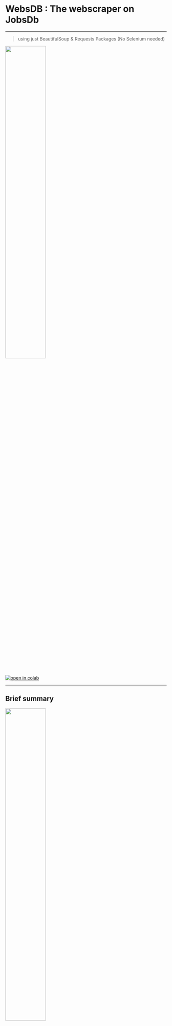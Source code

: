 # **WebsDB** : The webscraper on JobsDb

---
> using just BeautifulSoup & Requests Packages (No Selenium needed)
<img src="https://github.com/wallik2/Jobsdb_WebScraper/blob/main/picture/JobsDB_meme.jpg?raw=true" width="50%">

[![open in colab](https://camo.githubusercontent.com/52feade06f2fecbf006889a904d221e6a730c194/68747470733a2f2f636f6c61622e72657365617263682e676f6f676c652e636f6d2f6173736574732f636f6c61622d62616467652e737667)](https://colab.research.google.com/drive/1J-7DNtrsZj8nN2YhD9g-hypexiVO4mI_?usp=sharing)

--- 
## Brief summary

<img src="https://th.jobsdb.com/static/shared-web/banner-ac16df6d9822896298e5bdde8b8fcfde.png" width="50%">

Jobsdb is a platform for finding job. All you need to do is inputting the relavant keyword for your job

We were inspired to scrape all of the relavant job respect to the keyword the user want to on jobsdb.com. 

So, basically, the input for our web scraper is a keyword to search like 'doctor','data','chemistry' etc. The output that our webscraper (WebsDB) return will be in form of a table which contains many features of each job

Suppose our input is 'doctor'. Our first 5 rows of the table wil be something like the below

|index|job title                                                                                                        |more info                                                                                                                                                                                                                                                                                                                                                                                                                                                                                                                                                                                                                                                                                                                                                                                                                                                                                                                                                                    |job_company                                        |job_location              |skill requirement 1                               |skill requirement 2                               |skill requirement 3                               |posted time|
|------|-----------------------------------------------------------------------------------------------------------------|-----------------------------------------------------------------------------------------------------------------------------------------------------------------------------------------------------------------------------------------------------------------------------------------------------------------------------------------------------------------------------------------------------------------------------------------------------------------------------------------------------------------------------------------------------------------------------------------------------------------------------------------------------------------------------------------------------------------------------------------------------------------------------------------------------------------------------------------------------------------------------------------------------------------------------------------------------------------------------|---------------------------------------------------|--------------------------|--------------------------------------------------|--------------------------------------------------|--------------------------------------------------|-----------|
|0     |Medical Doctor                                                                                                   |https://th.jobsdb.com//th/en/job/medical-doctor-300003002466359?token=0~426b9c9f-ab6e-4fae-aaa8-168612118aa6&sectionRank=1&jobId=jobsdb-th-job-300003002466359                                                                                                                                                                                                                                                                                                                                                                                                                                                                                                                                                                                                                                                                                                                                                                                                               |Minor Hotel Group Limited                          |Petchaburi                |Bachelor of Medicine                              |5 to 7 yrs of clinical experience                 |Doctor of Medicine                                |5d ago     |
|1     |Nurse (Telemedicine)                                                                                             |https://th.jobsdb.com//th/en/job/nurse-telemedicine-300003002461247?token=0~426b9c9f-ab6e-4fae-aaa8-168612118aa6&sectionRank=2&jobId=jobsdb-th-job-300003002461247                                                                                                                                                                                                                                                                                                                                                                                                                                                                                                                                                                                                                                                                                                                                                                                                           |Good Doctor Technology (Singapore) Pte Ltd.        |Pathumwan                 |                                                  |                                                  |                                                  |20h ago    |
|2     |HR staff (HRD Department)(ID:60722)                                                                              |https://th.jobsdb.com//th/en/job/hr-staff-hrd-department-id%3A60722-300003002470542?token=0~426b9c9f-ab6e-4fae-aaa8-168612118aa6&sectionRank=3&jobId=jobsdb-th-job-300003002470542                                                                                                                                                                                                                                                                                                                                                                                                                                                                                                                                                                                                                                                                                                                                                                                           |Reeracoen Recruitment Co., Ltd.                    |Wattana                   |Bachelor degree in any fields                     |Good command in English                           |New Graduated                                     |20h ago    |
|3     |แม็คโคร สาขาบางคอแหลม (เจริญกรุง 109) เปิดรับสมัคร พนักงานส่วนซ่อมบำรุง (Staff - General Affair)                 |https://th.jobsdb.com//th/en/job/%E0%B9%81%E0%B8%A1%E0%B9%87%E0%B8%84%E0%B9%82%E0%B8%84%E0%B8%A3-%E0%B8%AA%E0%B8%B2%E0%B8%82%E0%B8%B2%E0%B8%9A%E0%B8%B2%E0%B8%87%E0%B8%84%E0%B8%AD%E0%B9%81%E0%B8%AB%E0%B8%A5%E0%B8%A1-%E0%B9%80%E0%B8%88%E0%B8%A3%E0%B8%B4%E0%B8%8D%E0%B8%81%E0%B8%A3%E0%B8%B8%E0%B8%87-109-%E0%B9%80%E0%B8%9B%E0%B8%B4%E0%B8%94%E0%B8%A3%E0%B8%B1%E0%B8%9A%E0%B8%AA%E0%B8%A1%E0%B8%B1%E0%B8%84%E0%B8%A3-%E0%B8%9E%E0%B8%99%E0%B8%B1%E0%B8%81%E0%B8%87%E0%B8%B2%E0%B8%99%E0%B8%AA%E0%B9%88%E0%B8%A7%E0%B8%99%E0%B8%8B%E0%B9%88%E0%B8%AD%E0%B8%A1%E0%B8%9A%E0%B8%B3%E0%B8%A3%E0%B8%B8%E0%B8%87-staff-general-affair-300003002459826?token=0~426b9c9f-ab6e-4fae-aaa8-168612118aa6&sectionRank=4&jobId=jobsdb-th-job-300003002459826                                                                                                                                                                                                                           |Siam Makro Public Company Limited                  |Bangkor-laem              |                                                  |                                                  |                                                  |2d ago     |
|4     |Accountant/เจ้าหน้าที่บัญชี                                                                                      |https://th.jobsdb.com//th/en/job/accountant-%E0%B9%80%E0%B8%88%E0%B9%89%E0%B8%B2%E0%B8%AB%E0%B8%99%E0%B9%89%E0%B8%B2%E0%B8%97%E0%B8%B5%E0%B9%88%E0%B8%9A%E0%B8%B1%E0%B8%8D%E0%B8%8A%E0%B8%B5-300003002466185?token=0~426b9c9f-ab6e-4fae-aaa8-168612118aa6&sectionRank=5&jobId=jobsdb-th-job-300003002466185                                                                                                                                                                                                                                                                                                                                                                                                                                                                                                                                                                                                                                                                  |GCC Services (Thailand) Co., Ltd.                  |Sathorn                   |                                                  |                                                  |                                                  |20h ago    |

scraped at 19/11/64 20:15 

---

## Data Features 
There are 8 features that we scrape.
1. **job title**
2. **more info** : URL link contains the full information of that job
3. **job_company** 	
4. **job_location**	
5. **skill requirement 1**	
6. **skill requirement 2**	
7. **skill requirement 3**	
8. **posted time** : The range of time between posted date and now

<img src="https://github.com/wallik2/Jobsdb_WebScraper/blob/main/picture/3.%20label%20feature.jpg?raw=true" width="50%">

<img src="https://github.com/wallik2/Jobsdb_WebScraper/blob/main/picture/4.%20more%20info.jpg?raw=true" width="50%">

Note that in JobsDB platform treat the *skill requirement 1-3* as optional feature, while the rest of the features are required. This mean it's possible to see the missing value that is scraped (only miss ing in Skill Requirement 1-3). 

Also note that the data in *skill requirement 1-3* are all ambigious to name the categories for it. It maybe just the data about that job 


---
## How we obtain those data features

1. We manually explore where each data feature was embbed in that webpage source code.

<img src="https://github.com/wallik2/Jobsdb_WebScraper/blob/main/picture/5.%20Compare.jpg?raw=true" width="75%">                

2. Then we use *requests* to obtain the source code of the webpage given the job keyword

3. Lastly, we use *beautifulsoup* to parse the imported source code (just like RegEx) using the location of each feature, then extract them out

Once we extracted all of the jobs data based on that keyword, we can write those data to the csv file.

---
## How to use

It's simple, just input the keyword for your relavant job. Eg. 'data'
```sh
Job_keyword = 'data'   #@param {type: "string"}
```

This can be interpreted as

<img src="https://github.com/wallik2/Jobsdb_WebScraper/blob/main/picture/1.search_jobsdb.png?raw=true" width="75%">    

then, It returns the output as the following table given keyword 'data'

||job title                                                                                                        |more info                                                                                                                                                                                                                                                                                                                                                                                                                                                                                                                                                                                                                                                                                                                                                                                                                                                                                                                                                                    |job_company                                                          |job_location              |skill requirement 1                               |skill requirement 2                               |skill requirement 3                               |posted time|
|------|-----------------------------------------------------------------------------------------------------------------|-----------------------------------------------------------------------------------------------------------------------------------------------------------------------------------------------------------------------------------------------------------------------------------------------------------------------------------------------------------------------------------------------------------------------------------------------------------------------------------------------------------------------------------------------------------------------------------------------------------------------------------------------------------------------------------------------------------------------------------------------------------------------------------------------------------------------------------------------------------------------------------------------------------------------------------------------------------------------------|---------------------------------------------------------------------|--------------------------|--------------------------------------------------|--------------------------------------------------|--------------------------------------------------|-----------|
|0     |Medical Doctor                                                                                                   |https://th.jobsdb.com//th/en/job/medical-doctor-300003002466359?token=0~ac04b7cf-a6da-4ed5-a4c9-4367527948a5&sectionRank=1&jobId=jobsdb-th-job-300003002466359                                                                                                                                                                                                                                                                                                                                                                                                                                                                                                                                                                                                                                                                                                                                                                                                               |Minor Hotel Group Limited                                            |Petchaburi                |Bachelor of Medicine                              |5 to 7 yrs of clinical experience                 |Doctor of Medicine                                |6d ago     |
|1     |Nurse (Telemedicine)                                                                                             |https://th.jobsdb.com//th/en/job/nurse-telemedicine-300003002461247?token=0~ac04b7cf-a6da-4ed5-a4c9-4367527948a5&sectionRank=2&jobId=jobsdb-th-job-300003002461247                                                                                                                                                                                                                                                                                                                                                                                                                                                                                                                                                                                                                                                                                                                                                                                                           |Good Doctor Technology (Singapore) Pte Ltd.                          |Pathumwan                 |                                                  |                                                  |                                                  |1d ago     |
|2     |HR staff (HRD Department)(ID:60722)                                                                              |https://th.jobsdb.com//th/en/job/hr-staff-hrd-department-id%3A60722-300003002470542?token=0~ac04b7cf-a6da-4ed5-a4c9-4367527948a5&sectionRank=3&jobId=jobsdb-th-job-300003002470542                                                                                                                                                                                                                                                                                                                                                                                                                                                                                                                                                                                                                                                                                                                                                                                           |Reeracoen Recruitment Co., Ltd.                                      |Wattana                   |Bachelor degree in any fields                     |Good command in English                           |New Graduated                                     |1d ago     |
|3     |แม็คโคร สาขาบางคอแหลม (เจริญกรุง 109) เปิดรับสมัคร พนักงานส่วนซ่อมบำรุง (Staff - General Affair)                 |https://th.jobsdb.com//th/en/job/%E0%B9%81%E0%B8%A1%E0%B9%87%E0%B8%84%E0%B9%82%E0%B8%84%E0%B8%A3-%E0%B8%AA%E0%B8%B2%E0%B8%82%E0%B8%B2%E0%B8%9A%E0%B8%B2%E0%B8%87%E0%B8%84%E0%B8%AD%E0%B9%81%E0%B8%AB%E0%B8%A5%E0%B8%A1-%E0%B9%80%E0%B8%88%E0%B8%A3%E0%B8%B4%E0%B8%8D%E0%B8%81%E0%B8%A3%E0%B8%B8%E0%B8%87-109-%E0%B9%80%E0%B8%9B%E0%B8%B4%E0%B8%94%E0%B8%A3%E0%B8%B1%E0%B8%9A%E0%B8%AA%E0%B8%A1%E0%B8%B1%E0%B8%84%E0%B8%A3-%E0%B8%9E%E0%B8%99%E0%B8%B1%E0%B8%81%E0%B8%87%E0%B8%B2%E0%B8%99%E0%B8%AA%E0%B9%88%E0%B8%A7%E0%B8%99%E0%B8%8B%E0%B9%88%E0%B8%AD%E0%B8%A1%E0%B8%9A%E0%B8%B3%E0%B8%A3%E0%B8%B8%E0%B8%87-staff-general-affair-300003002459826?token=0~ac04b7cf-a6da-4ed5-a4c9-4367527948a5&sectionRank=4&jobId=jobsdb-th-job-300003002459826                                                                                                                                                                                                                           |Siam Makro Public Company Limited                                    |Bangkor-laem              |                                                  |                                                  |                                                  |3d ago     |
|4     |Accountant/เจ้าหน้าที่บัญชี                                                                                      |https://th.jobsdb.com//th/en/job/accountant-%E0%B9%80%E0%B8%88%E0%B9%89%E0%B8%B2%E0%B8%AB%E0%B8%99%E0%B9%89%E0%B8%B2%E0%B8%97%E0%B8%B5%E0%B9%88%E0%B8%9A%E0%B8%B1%E0%B8%8D%E0%B8%8A%E0%B8%B5-300003002466185?token=0~ac04b7cf-a6da-4ed5-a4c9-4367527948a5&sectionRank=5&jobId=jobsdb-th-job-300003002466185                                                                                                                                                                                                                                                                                                                                                                                                                                                                                                                                                                                                                                                                  |GCC Services (Thailand) Co., Ltd.                                    |Sathorn                   |                                                  |                                                  |                                                  |1d ago     |
|5     |พนักงานส่วนซ่อมบำรุง (Staff - General Affair) ประจำแม็คโคร สาขานครนายก                                           |https://th.jobsdb.com//th/en/job/%E0%B8%9E%E0%B8%99%E0%B8%B1%E0%B8%81%E0%B8%87%E0%B8%B2%E0%B8%99%E0%B8%AA%E0%B9%88%E0%B8%A7%E0%B8%99%E0%B8%8B%E0%B9%88%E0%B8%AD%E0%B8%A1%E0%B8%9A%E0%B8%B3%E0%B8%A3%E0%B8%B8%E0%B8%87-staff-general-affair-%E0%B8%9B%E0%B8%A3%E0%B8%B0%E0%B8%88%E0%B8%B3%E0%B9%81%E0%B8%A1%E0%B9%87%E0%B8%84%E0%B9%82%E0%B8%84%E0%B8%A3-%E0%B8%AA%E0%B8%B2%E0%B8%82%E0%B8%B2%E0%B8%99%E0%B8%84%E0%B8%A3%E0%B8%99%E0%B8%B2%E0%B8%A2%E0%B8%81-300003002459728?token=0~ac04b7cf-a6da-4ed5-a4c9-4367527948a5&sectionRank=6&jobId=jobsdb-th-job-300003002459728                                                                                                                                                                                                                                                                                                                                                                                                   |Siam Makro Public Company Limited                                    |Nakornnayok               |                                                  |                                                  |                                                  |3d ago     |
|6     |เจ้าหน้าที่ผลิตและพัฒนาสีใหม่                                                                                    |https://th.jobsdb.com//th/en/job/%E0%B9%80%E0%B8%88%E0%B9%89%E0%B8%B2%E0%B8%AB%E0%B8%99%E0%B9%89%E0%B8%B2%E0%B8%97%E0%B8%B5%E0%B9%88%E0%B8%9C%E0%B8%A5%E0%B8%B4%E0%B8%95%E0%B9%81%E0%B8%A5%E0%B8%B0%E0%B8%9E%E0%B8%B1%E0%B8%92%E0%B8%99%E0%B8%B2%E0%B8%AA%E0%B8%B5%E0%B9%83%E0%B8%AB%E0%B8%A1%E0%B9%88-300003002464800?token=0~ac04b7cf-a6da-4ed5-a4c9-4367527948a5&sectionRank=7&jobId=jobsdb-th-job-300003002464800                                                                                                                                                                                                                                                                                                                                                                                                                                                                                                                                                        |THAI HJ GLOBAL                                                       |Chonburi                  |                                                  |                                                  |                                                  |2d ago     |
|7     |Financial Advisor (Investment Consutant) / ที่ปรึกษาการเงินและการลงทุน                                           |https://th.jobsdb.com//th/en/job/financial-advisor-investment-consutant-%E0%B8%97%E0%B8%B5%E0%B9%88%E0%B8%9B%E0%B8%A3%E0%B8%B6%E0%B8%81%E0%B8%A9%E0%B8%B2%E0%B8%81%E0%B8%B2%E0%B8%A3%E0%B9%80%E0%B8%87%E0%B8%B4%E0%B8%99%E0%B9%81%E0%B8%A5%E0%B8%B0%E0%B8%81%E0%B8%B2%E0%B8%A3%E0%B8%A5%E0%B8%87%E0%B8%97%E0%B8%B8%E0%B8%99-300003002465064?token=0~ac04b7cf-a6da-4ed5-a4c9-4367527948a5&sectionRank=8&jobId=jobsdb-th-job-300003002465064                                                                                                                                                                                                                                                                                                                                                                                                                                                                                                                                   |Capital Nomura Securities Public Company Limited                     |Bangkok                   |Investment Consultant/ Financial Advisor          |มี IC Complex 1 หรือ IC Complex 2                 |วันหยุดพักผ่อนประจำปีเริ่มต้น 10 วัน              |2d ago     |
|8     |Production Staff/พนักงานฝ่ายผลิต                                                                                 |https://th.jobsdb.com//th/en/job/production-staff-%E0%B8%9E%E0%B8%99%E0%B8%B1%E0%B8%81%E0%B8%87%E0%B8%B2%E0%B8%99%E0%B8%9D%E0%B9%88%E0%B8%B2%E0%B8%A2%E0%B8%9C%E0%B8%A5%E0%B8%B4%E0%B8%95-300003002464041?token=0~ac04b7cf-a6da-4ed5-a4c9-4367527948a5&sectionRank=9&jobId=jobsdb-th-job-300003002464041                                                                                                                                                                                                                                                                                                                                                                                                                                                                                                                                                                                                                                                                     |KUK Coils (Thailand) Co., Ltd.                                       |Bangbuathong              |                                                  |                                                  |                                                  |3d ago     |
|9     |พนักงานส่วนเบเกอรี่ (ฺBakery) สาขาจันทบุรี                                                                       |https://th.jobsdb.com//th/en/job/%E0%B8%9E%E0%B8%99%E0%B8%B1%E0%B8%81%E0%B8%87%E0%B8%B2%E0%B8%99%E0%B8%AA%E0%B9%88%E0%B8%A7%E0%B8%99%E0%B9%80%E0%B8%9A%E0%B9%80%E0%B8%81%E0%B8%AD%E0%B8%A3%E0%B8%B5%E0%B9%88-%E0%B8%BAbakery-%E0%B8%AA%E0%B8%B2%E0%B8%82%E0%B8%B2%E0%B8%88%E0%B8%B1%E0%B8%99%E0%B8%97%E0%B8%9A%E0%B8%B8%E0%B8%A3%E0%B8%B5-300003002459614?token=0~ac04b7cf-a6da-4ed5-a4c9-4367527948a5&sectionRank=10&jobId=jobsdb-th-job-300003002459614                                                                                                                                                                                                                                                                                                                                                                                                                                                                                                                    |Siam Makro Public Company Limited                                    |Eastern > Others          |                                                  |                                                  |                                                  |3d ago     |
|10    |แม็คโคร สาขาสามเสนและสาขารามอินทรา เปิดรับสมัคร พนักงานจัดเรียงสินค้า (ยินดีรับนักศึกษาจบใหม่)                   |https://th.jobsdb.com//th/en/job/%E0%B9%81%E0%B8%A1%E0%B9%87%E0%B8%84%E0%B9%82%E0%B8%84%E0%B8%A3-%E0%B8%AA%E0%B8%B2%E0%B8%82%E0%B8%B2%E0%B8%AA%E0%B8%B2%E0%B8%A1%E0%B9%80%E0%B8%AA%E0%B8%99%E0%B9%81%E0%B8%A5%E0%B8%B0%E0%B8%AA%E0%B8%B2%E0%B8%82%E0%B8%B2%E0%B8%A3%E0%B8%B2%E0%B8%A1%E0%B8%AD%E0%B8%B4%E0%B8%99%E0%B8%97%E0%B8%A3%E0%B8%B2-%E0%B9%80%E0%B8%9B%E0%B8%B4%E0%B8%94%E0%B8%A3%E0%B8%B1%E0%B8%9A%E0%B8%AA%E0%B8%A1%E0%B8%B1%E0%B8%84%E0%B8%A3-%E0%B8%9E%E0%B8%99%E0%B8%B1%E0%B8%81%E0%B8%87%E0%B8%B2%E0%B8%99%E0%B8%88%E0%B8%B1%E0%B8%94%E0%B9%80%E0%B8%A3%E0%B8%B5%E0%B8%A2%E0%B8%87%E0%B8%AA%E0%B8%B4%E0%B8%99%E0%B8%84%E0%B9%89%E0%B8%B2-%E0%B8%A2%E0%B8%B4%E0%B8%99%E0%B8%94%E0%B8%B5%E0%B8%A3%E0%B8%B1%E0%B8%9A%E0%B8%99%E0%B8%B1%E0%B8%81%E0%B8%A8%E0%B8%B6%E0%B8%81%E0%B8%A9%E0%B8%B2%E0%B8%88%E0%B8%9A%E0%B9%83%E0%B8%AB%E0%B8%A1%E0%B9%88-300003002459779?token=0~ac04b7cf-a6da-4ed5-a4c9-4367527948a5&sectionRank=11&jobId=jobsdb-th-job-300003002459779|Siam Makro Public Company Limited                                    |Bangkok                   |                                                  |                                                  |                                                  |3d ago     |
|11    |แม็คโคร สาขาประจวบคีรีขันธ์ เปิดรับสมัคร พนักงานส่วนอาหารแช่แข็ง (Staff - Frozen)                                |https://th.jobsdb.com//th/en/job/%E0%B9%81%E0%B8%A1%E0%B9%87%E0%B8%84%E0%B9%82%E0%B8%84%E0%B8%A3-%E0%B8%AA%E0%B8%B2%E0%B8%82%E0%B8%B2%E0%B8%9B%E0%B8%A3%E0%B8%B0%E0%B8%88%E0%B8%A7%E0%B8%9A%E0%B8%84%E0%B8%B5%E0%B8%A3%E0%B8%B5%E0%B8%82%E0%B8%B1%E0%B8%99%E0%B8%98%E0%B9%8C-%E0%B9%80%E0%B8%9B%E0%B8%B4%E0%B8%94%E0%B8%A3%E0%B8%B1%E0%B8%9A%E0%B8%AA%E0%B8%A1%E0%B8%B1%E0%B8%84%E0%B8%A3-%E0%B8%9E%E0%B8%99%E0%B8%B1%E0%B8%81%E0%B8%87%E0%B8%B2%E0%B8%99%E0%B8%AA%E0%B9%88%E0%B8%A7%E0%B8%99%E0%B8%AD%E0%B8%B2%E0%B8%AB%E0%B8%B2%E0%B8%A3%E0%B9%81%E0%B8%8A%E0%B9%88%E0%B9%81%E0%B8%82%E0%B9%87%E0%B8%87-staff-frozen-300003002459650?token=0~ac04b7cf-a6da-4ed5-a4c9-4367527948a5&sectionRank=12&jobId=jobsdb-th-job-300003002459650                                                                                                                                                                                                                                       |Siam Makro Public Company Limited                                    |Prachuap Khiri Khan       |                                                  |                                                  |                                                  |3d ago     |
|12    |หัวหน้าแผนกเบเกเกอรี่ แม็คโครสาขาฉะเชิงเทรา                                                                      |https://th.jobsdb.com//th/en/job/%E0%B8%AB%E0%B8%B1%E0%B8%A7%E0%B8%AB%E0%B8%99%E0%B9%89%E0%B8%B2%E0%B9%81%E0%B8%9C%E0%B8%99%E0%B8%81%E0%B9%80%E0%B8%9A%E0%B9%80%E0%B8%81%E0%B9%80%E0%B8%81%E0%B8%AD%E0%B8%A3%E0%B8%B5%E0%B9%88-%E0%B9%81%E0%B8%A1%E0%B9%87%E0%B8%84%E0%B9%82%E0%B8%84%E0%B8%A3%E0%B8%AA%E0%B8%B2%E0%B8%82%E0%B8%B2%E0%B8%89%E0%B8%B0%E0%B9%80%E0%B8%8A%E0%B8%B4%E0%B8%87%E0%B9%80%E0%B8%97%E0%B8%A3%E0%B8%B2-300003002459863?token=0~ac04b7cf-a6da-4ed5-a4c9-4367527948a5&sectionRank=13&jobId=jobsdb-th-job-300003002459863                                                                                                                                                                                                                                                                                                                                                                                                                                 |Siam Makro Public Company Limited                                    |Chachoengsao              |                                                  |                                                  |                                                  |3d ago     |
|13    |Registered Nurse/พยาบาลวิชาชีพ                                                                                   |https://th.jobsdb.com//th/en/job/registered-nurse-%E0%B8%9E%E0%B8%A2%E0%B8%B2%E0%B8%9A%E0%B8%B2%E0%B8%A5%E0%B8%A7%E0%B8%B4%E0%B8%8A%E0%B8%B2%E0%B8%8A%E0%B8%B5%E0%B8%9E-300003002457411?token=0~ac04b7cf-a6da-4ed5-a4c9-4367527948a5&sectionRank=14&jobId=jobsdb-th-job-300003002457411                                                                                                                                                                                                                                                                                                                                                                                                                                                                                                                                                                                                                                                                                      |Be Well Medical Center Co., Ltd.                                     |Prachuap Khiri Khan       |                                                  |                                                  |                                                  |7d ago     |
|14    |Registered Nurse / พยาบาลวิชาชีพ                                                                                 |https://th.jobsdb.com//th/en/job/registered-nurse-%E0%B8%9E%E0%B8%A2%E0%B8%B2%E0%B8%9A%E0%B8%B2%E0%B8%A5%E0%B8%A7%E0%B8%B4%E0%B8%8A%E0%B8%B2%E0%B8%8A%E0%B8%B5%E0%B8%9E-300003002469751?token=0~ac04b7cf-a6da-4ed5-a4c9-4367527948a5&sectionRank=15&jobId=jobsdb-th-job-300003002469751                                                                                                                                                                                                                                                                                                                                                                                                                                                                                                                                                                                                                                                                                      |BeBetter Wellness                                                    |Bangna                    |                                                  |                                                  |                                                  |2d ago     |
|15    |Lecturer (Part Time) Beauty Science, Interior Design, Photography/Video Editing                                  |https://th.jobsdb.com//th/en/job/lecturer-part-time-beauty-science-interior-design-photography-video-editing-300003002469729?token=0~ac04b7cf-a6da-4ed5-a4c9-4367527948a5&sectionRank=16&jobId=jobsdb-th-job-300003002469729                                                                                                                                                                                                                                                                                                                                                                                                                                                                                                                                                                                                                                                                                                                                                 |DII International (Thailand) Co., Ltd.                               |Wattana                   |                                                  |                                                  |                                                  |2d ago     |
|16    |นักปฏิบัติการฉุกเฉินการแพทย์ (Paramedic) / เจ้าพนักงานฉุกเฉินการแพทย์ (AEMT)                                     |https://th.jobsdb.com//th/en/job/%E0%B8%99%E0%B8%B1%E0%B8%81%E0%B8%9B%E0%B8%8F%E0%B8%B4%E0%B8%9A%E0%B8%B1%E0%B8%95%E0%B8%B4%E0%B8%81%E0%B8%B2%E0%B8%A3%E0%B8%89%E0%B8%B8%E0%B8%81%E0%B9%80%E0%B8%89%E0%B8%B4%E0%B8%99%E0%B8%81%E0%B8%B2%E0%B8%A3%E0%B9%81%E0%B8%9E%E0%B8%97%E0%B8%A2%E0%B9%8C-paramedic-%E0%B9%80%E0%B8%88%E0%B9%89%E0%B8%B2%E0%B8%9E%E0%B8%99%E0%B8%B1%E0%B8%81%E0%B8%87%E0%B8%B2%E0%B8%99%E0%B8%89%E0%B8%B8%E0%B8%81%E0%B9%80%E0%B8%89%E0%B8%B4%E0%B8%99%E0%B8%81%E0%B8%B2%E0%B8%A3%E0%B9%81%E0%B8%9E%E0%B8%97%E0%B8%A2%E0%B9%8C-aemt-300003002470517?token=0~ac04b7cf-a6da-4ed5-a4c9-4367527948a5&sectionRank=17&jobId=jobsdb-th-job-300003002470517                                                                                                                                                                                                                                                                                                      |WORLDMED CLINIC                                                      |Krabi                     |                                                  |                                                  |                                                  |8d ago     |
|17    |Email Management Officer (Contract)                                                                              |https://th.jobsdb.com//th/en/job/email-management-officer-contract-300003002474345?token=0~ac04b7cf-a6da-4ed5-a4c9-4367527948a5&sectionRank=18&jobId=jobsdb-th-job-300003002474345                                                                                                                                                                                                                                                                                                                                                                                                                                                                                                                                                                                                                                                                                                                                                                                           |Vinarco Services (Thailand) Limited                                  |Bangrak                   |Excellent interpersonal and communication skills  |Benefit: Health Insurance                         |Able to work on night shift/working 4 days/week   |2d ago     |
|18    |Executive, Business Development                                                                                  |https://th.jobsdb.com//th/en/job/executive-business-development-300003002471469?token=0~ac04b7cf-a6da-4ed5-a4c9-4367527948a5&sectionRank=19&jobId=jobsdb-th-job-300003002471469                                                                                                                                                                                                                                                                                                                                                                                                                                                                                                                                                                                                                                                                                                                                                                                              |DOCTOR ANYWHERE (THAILAND) COMPANY LIMITED                           |Bangkok                   |Unique experience to be creative and innovative   |Fast-paced environment                            |Stimulating workspace with a tight-knit team      |5d ago     |
|19    |Manager, Business Development (TH)                                                                               |https://th.jobsdb.com//th/en/job/manager-business-development-th-300003002457118?token=0~ac04b7cf-a6da-4ed5-a4c9-4367527948a5&sectionRank=20&jobId=jobsdb-th-job-300003002457118                                                                                                                                                                                                                                                                                                                                                                                                                                                                                                                                                                                                                                                                                                                                                                                             |DOCTOR ANYWHERE (THAILAND) COMPANY LIMITED                           |Bangkok                   |growth                                            |good culture                                      |promising industry                                |8d ago     |
|20    |Nurse                                                                                                            |https://th.jobsdb.com//th/en/job/nurse-300003002466357?token=0~ac04b7cf-a6da-4ed5-a4c9-4367527948a5&sectionRank=21&jobId=jobsdb-th-job-300003002466357                                                                                                                                                                                                                                                                                                                                                                                                                                                                                                                                                                                                                                                                                                                                                                                                                       |Minor Hotel Group Limited                                            |Petchaburi                |Associate Degree in Nursing                       |soft skills                                       |Exhibits responsible behavior                     |6d ago     |
|21    |Financial and Accounting Manager/ผู้จัดการฝ่ายการเงิน                                                            |https://th.jobsdb.com//th/en/job/financial-and-accounting-manager-%E0%B8%9C%E0%B8%B9%E0%B9%89%E0%B8%88%E0%B8%B1%E0%B8%94%E0%B8%81%E0%B8%B2%E0%B8%A3%E0%B8%9D%E0%B9%88%E0%B8%B2%E0%B8%A2%E0%B8%81%E0%B8%B2%E0%B8%A3%E0%B9%80%E0%B8%87%E0%B8%B4%E0%B8%99-300003002467767?token=0~ac04b7cf-a6da-4ed5-a4c9-4367527948a5&sectionRank=22&jobId=jobsdb-th-job-300003002467767                                                                                                                                                                                                                                                                                                                                                                                                                                                                                                                                                                                                       |Principal Healthcare Company Limited                                 |Others                    |                                                  |                                                  |                                                  |4d ago     |
|22    |Assistant Sales Manager                                                                                          |https://th.jobsdb.com//th/en/job/assistant-sales-manager-300003002465516?token=0~ac04b7cf-a6da-4ed5-a4c9-4367527948a5&sectionRank=23&jobId=jobsdb-th-job-300003002465516                                                                                                                                                                                                                                                                                                                                                                                                                                                                                                                                                                                                                                                                                                                                                                                                     |BTL Medical Technologies Ltd.                                        |Pathumwan                 |                                                  |                                                  |                                                  |1d ago     |
|23    |พนักงานบัญชี                                                                                                     |https://th.jobsdb.com//th/en/job/%E0%B8%9E%E0%B8%99%E0%B8%B1%E0%B8%81%E0%B8%87%E0%B8%B2%E0%B8%99%E0%B8%9A%E0%B8%B1%E0%B8%8D%E0%B8%8A%E0%B8%B5-300003002464488?token=0~ac04b7cf-a6da-4ed5-a4c9-4367527948a5&sectionRank=24&jobId=jobsdb-th-job-300003002464488                                                                                                                                                                                                                                                                                                                                                                                                                                                                                                                                                                                                                                                                                                                |Big 3 Industry Co., Ltd.                                             |Bangkok Area - Samutsakorn|                                                  |                                                  |                                                  |17d ago    |
|24    |Sales Director                                                                                                   |https://th.jobsdb.com//th/en/job/sales-director-300003002465518?token=0~ac04b7cf-a6da-4ed5-a4c9-4367527948a5&sectionRank=25&jobId=jobsdb-th-job-300003002465518                                                                                                                                                                                                                                                                                                                                                                                                                                                                                                                                                                                                                                                                                                                                                                                                              |BTL Medical Technologies Ltd.                                        |Pathumwan                 |                                                  |                                                  |                                                  |1d ago     |
|25    |Medical Representative – Bangkok area: Siriraj, Siriraj Piyamaharajkarun, Thonburi 1, 2/ผู้เเทนยาเขตกรุงเทพมหานคร|https://th.jobsdb.com//th/en/job/medical-representative-bangkok-area%3A-siriraj-siriraj-piyamaharajkarun-thonburi-1-2-%E0%B8%9C%E0%B8%B9%E0%B9%89%E0%B9%80%E0%B9%80%E0%B8%97%E0%B8%99%E0%B8%A2%E0%B8%B2%E0%B9%80%E0%B8%82%E0%B8%95%E0%B8%81%E0%B8%A3%E0%B8%B8%E0%B8%87%E0%B9%80%E0%B8%97%E0%B8%9E%E0%B8%A1%E0%B8%AB%E0%B8%B2%E0%B8%99%E0%B8%84%E0%B8%A3-300003002465556?token=0~ac04b7cf-a6da-4ed5-a4c9-4367527948a5&sectionRank=26&jobId=jobsdb-th-job-300003002465556                                                                                                                                                                                                                                                                                                                                                                                                                                                                                                      |Daiichi Sankyo (Thailand) Ltd.                                       |Bangrak                   |Male/ Female, 3 – 5 year experiences in fields    |Bachelor degree in Pharmacy or related Sciences   |experiences in Healthcare industry                |1d ago     |
|26    |Medical Representative (Upper North East)                                                                        |https://th.jobsdb.com//th/en/job/medical-representative-upper-north-east-300003002467709?token=0~ac04b7cf-a6da-4ed5-a4c9-4367527948a5&sectionRank=27&jobId=jobsdb-th-job-300003002467709                                                                                                                                                                                                                                                                                                                                                                                                                                                                                                                                                                                                                                                                                                                                                                                     |L'Oreal (Thailand) Ltd.                                              |Northeastern              |At least 3 years of experience                    |Sales in pharmaceutical, medical industry         |Career progression: Thailand and Overseas         |4d ago     |
|27    |Marketing Manager (Consumer)                                                                                     |https://th.jobsdb.com//th/en/job/marketing-manager-consumer-300003002467814?token=0~ac04b7cf-a6da-4ed5-a4c9-4367527948a5&sectionRank=28&jobId=jobsdb-th-job-300003002467814                                                                                                                                                                                                                                                                                                                                                                                                                                                                                                                                                                                                                                                                                                                                                                                                  |Good Doctor Technology (Singapore) Pte Ltd.                          |Pathumwan                 |                                                  |                                                  |                                                  |4d ago     |
|28    |Sales Manager (Medical Devices) (25K-30K) [Job ID:(60546)]                                                       |https://th.jobsdb.com//th/en/job/sales-manager-medical-devices-25k-30k-%5Bjob-id%3A-60546-%5D-300003002460536?token=0~ac04b7cf-a6da-4ed5-a4c9-4367527948a5&sectionRank=29&jobId=jobsdb-th-job-300003002460536                                                                                                                                                                                                                                                                                                                                                                                                                                                                                                                                                                                                                                                                                                                                                                |Reeracoen Recruitment Co., Ltd.                                      |Bangkapi                  |Experience at least 5 year in Sales in Medical    |Knowledge of Medical field would be highly regard |Good command of English                           |2d ago     |
|29    |Medical Representative  : Western area/ผู้เเทนยาเขตต่างจังหวัด (กลุ่มยาหลอดเลือด ยาหัวใจ) เขตตะวันตก - เขตใต้บน  |https://th.jobsdb.com//th/en/job/medical-representative-%3A-western-area-%E0%B8%9C%E0%B8%B9%E0%B9%89%E0%B9%80%E0%B9%80%E0%B8%97%E0%B8%99%E0%B8%A2%E0%B8%B2%E0%B9%80%E0%B8%82%E0%B8%95%E0%B8%95%E0%B9%88%E0%B8%B2%E0%B8%87%E0%B8%88%E0%B8%B1%E0%B8%87%E0%B8%AB%E0%B8%A7%E0%B8%B1%E0%B8%94-%E0%B8%81%E0%B8%A5%E0%B8%B8%E0%B9%88%E0%B8%A1%E0%B8%A2%E0%B8%B2%E0%B8%AB%E0%B8%A5%E0%B8%AD%E0%B8%94%E0%B9%80%E0%B8%A5%E0%B8%B7%E0%B8%AD%E0%B8%94-%E0%B8%A2%E0%B8%B2%E0%B8%AB%E0%B8%B1%E0%B8%A7%E0%B9%83%E0%B8%88-%E0%B9%80%E0%B8%82%E0%B8%95%E0%B8%95%E0%B8%B0%E0%B8%A7%E0%B8%B1%E0%B8%99%E0%B8%95%E0%B8%81-%E0%B9%80%E0%B8%82%E0%B8%95%E0%B9%83%E0%B8%95%E0%B9%89%E0%B8%9A%E0%B8%99-300003002460040?token=0~ac04b7cf-a6da-4ed5-a4c9-4367527948a5&sectionRank=30&jobId=jobsdb-th-job-300003002460040                                                                                                                                                                                |Daiichi Sankyo (Thailand) Ltd.                                       |Others                    |3 – 5 year experiences in fields                  |Bachelor degree in Pharmacy or related Sciences   |experiences in Healthcare industry                |2d ago     |
|30    |Patient Care Liaison/Patient Care Liaison                                                                        |https://th.jobsdb.com//th/en/job/patient-care-liaison-patient-care-liaison-300003002464038?token=0~abc52e69-e77f-4885-b8e0-5946a48b8ce1&sectionRank=31&jobId=jobsdb-th-job-300003002464038                                                                                                                                                                                                                                                                                                                                                                                                                                                                                                                                                                                                                                                                                                                                                                                   |Axios International Consultants Ltd.                                 |Bangkok                   |A degree in Scientific or Healthcare related degre|1 to 2 years working experience in healthcare/NGO |Strong understanding of English                   |3d ago     |
|31    |Software Engineer/วิศวกรซอฟท์แวร์                                                                                |https://th.jobsdb.com//th/en/job/software-engineer-%E0%B8%A7%E0%B8%B4%E0%B8%A8%E0%B8%A7%E0%B8%81%E0%B8%A3%E0%B8%8B%E0%B8%AD%E0%B8%9F%E0%B8%97%E0%B9%8C%E0%B9%81%E0%B8%A7%E0%B8%A3%E0%B9%8C-300003002468371?token=0~abc52e69-e77f-4885-b8e0-5946a48b8ce1&sectionRank=32&jobId=jobsdb-th-job-300003002468371                                                                                                                                                                                                                                                                                                                                                                                                                                                                                                                                                                                                                                                                   |PERCEPTRA COMPANY LIMITED                                            |Klongsan                  |                                                  |                                                  |                                                  |3d ago     |
|32    |Head of Sales - Dental Product & Medical Device                                                                  |https://th.jobsdb.com//th/en/job/head-of-sales-dental-product-medical-device-300003002456744?token=0~abc52e69-e77f-4885-b8e0-5946a48b8ce1&sectionRank=33&jobId=jobsdb-th-job-300003002456744                                                                                                                                                                                                                                                                                                                                                                                                                                                                                                                                                                                                                                                                                                                                                                                 |SheepMedical                                                         |Wattana                   |Startup                                           |Dental product                                    |Young and small team                              |3d ago     |
|33    |International Sales Manager                                                                                      |https://th.jobsdb.com//th/en/job/international-sales-manager-300003002471648?token=0~abc52e69-e77f-4885-b8e0-5946a48b8ce1&sectionRank=34&jobId=jobsdb-th-job-300003002471648                                                                                                                                                                                                                                                                                                                                                                                                                                                                                                                                                                                                                                                                                                                                                                                                 |Dr.CBD Co., Ltd.                                                     |Klongtoey                 |                                                  |                                                  |                                                  |5d ago     |
|34    |Medication Support Lead/Medication Support Lead                                                                  |https://th.jobsdb.com//th/en/job/medication-support-lead-medication-support-lead-300003002468186?token=0~abc52e69-e77f-4885-b8e0-5946a48b8ce1&sectionRank=35&jobId=jobsdb-th-job-300003002468186                                                                                                                                                                                                                                                                                                                                                                                                                                                                                                                                                                                                                                                                                                                                                                             |Axios International Consultants Ltd.                                 |Bangkok                   |Degree in Nursing or Health-related discipline?   |2 - 5 Years working Healthcare or Pharmaceutical  |Fluent in English and Thai                        |4d ago     |
|35    |Dental Knowledge Expert (Full time or Advisor)                                                                   |https://th.jobsdb.com//th/en/job/dental-knowledge-expert-full-time-or-advisor-300003002462525?token=0~abc52e69-e77f-4885-b8e0-5946a48b8ce1&sectionRank=36&jobId=jobsdb-th-job-300003002462525                                                                                                                                                                                                                                                                                                                                                                                                                                                                                                                                                                                                                                                                                                                                                                                |SheepMedical                                                         |Wattana                   |Location: Asok, Bangkok                           |Competitive + Health Insurance                    |Full-time position (Monday-Friday)                |5d ago     |
|36    |UX Research & Content                                                                                            |https://th.jobsdb.com//th/en/job/ux-research-content-300003002461252?token=0~abc52e69-e77f-4885-b8e0-5946a48b8ce1&sectionRank=37&jobId=jobsdb-th-job-300003002461252                                                                                                                                                                                                                                                                                                                                                                                                                                                                                                                                                                                                                                                                                                                                                                                                         |Good Doctor Technology (Singapore) Pte Ltd.                          |Pathumwan                 |                                                  |                                                  |                                                  |1d ago     |
|37    |Business Development Manager                                                                                     |https://th.jobsdb.com//th/en/job/business-development-manager-300003002463267?token=0~abc52e69-e77f-4885-b8e0-5946a48b8ce1&sectionRank=38&jobId=jobsdb-th-job-300003002463267                                                                                                                                                                                                                                                                                                                                                                                                                                                                                                                                                                                                                                                                                                                                                                                                |MyMediTravel                                                         |Wattana                   |                                                  |                                                  |                                                  |4d ago     |
|38    |Nurse, International Medical Coordinator                                                                         |https://th.jobsdb.com//th/en/job/nurse-international-medical-coordinator-300003002459284?token=0~abc52e69-e77f-4885-b8e0-5946a48b8ce1&sectionRank=39&jobId=jobsdb-th-job-300003002459284                                                                                                                                                                                                                                                                                                                                                                                                                                                                                                                                                                                                                                                                                                                                                                                     |Asian Assistance (Thailand) Co., Ltd.                                |Jatuchak                  |                                                  |                                                  |                                                  |3d ago     |
|39    |Research & Development (R&D Cosmetic Make up Part)/เจ้าหน้าที่แผนกวิจัยและพัฒนาเครื่องสำอาง                      |https://th.jobsdb.com//th/en/job/research-development-r-d-cosmetic-make-up-part-%E0%B9%80%E0%B8%88%E0%B9%89%E0%B8%B2%E0%B8%AB%E0%B8%99%E0%B9%89%E0%B8%B2%E0%B8%97%E0%B8%B5%E0%B9%88%E0%B9%81%E0%B8%9C%E0%B8%99%E0%B8%81%E0%B8%A7%E0%B8%B4%E0%B8%88%E0%B8%B1%E0%B8%A2%E0%B9%81%E0%B8%A5%E0%B8%B0%E0%B8%9E%E0%B8%B1%E0%B8%92%E0%B8%99%E0%B8%B2%E0%B9%80%E0%B8%84%E0%B8%A3%E0%B8%B7%E0%B9%88%E0%B8%AD%E0%B8%87%E0%B8%AA%E0%B8%B3%E0%B8%AD%E0%B8%B2%E0%B8%87-300003002467564?token=0~abc52e69-e77f-4885-b8e0-5946a48b8ce1&sectionRank=40&jobId=jobsdb-th-job-300003002467564                                                                                                                                                                                                                                                                                                                                                                                                     |COSMAX (Thailand) Co., Ltd.                                          |Bangplee                  |Formulate skincare & makeup, English Speaking     |Career Path/Annual Salary Increasing              |Global No.1 ODM Cosmetics Manufacturer            |4d ago     |
|40    |Fullstack Developer/โปรแกรมเมอร์                                                                                 |https://th.jobsdb.com//th/en/job/fullstack-developer-%E0%B9%82%E0%B8%9B%E0%B8%A3%E0%B9%81%E0%B8%81%E0%B8%A3%E0%B8%A1%E0%B9%80%E0%B8%A1%E0%B8%AD%E0%B8%A3%E0%B9%8C-300003002463586?token=0~abc52e69-e77f-4885-b8e0-5946a48b8ce1&sectionRank=41&jobId=jobsdb-th-job-300003002463586                                                                                                                                                                                                                                                                                                                                                                                                                                                                                                                                                                                                                                                                                            |FASTSHIP CO., LTD.                                                   |Laksri                    |                                                  |                                                  |                                                  |4d ago     |
|41    |HR & GA Senior Manager // Base100-145K// ออฟฟิศใกล้ๆคลองส่งน้ำสุวรรณภูมิ*                                        |https://th.jobsdb.com//th/en/job/hr-ga-senior-manager-base100-145k-%E0%B8%AD%E0%B8%AD%E0%B8%9F%E0%B8%9F%E0%B8%B4%E0%B8%A8%E0%B9%83%E0%B8%81%E0%B8%A5%E0%B9%89%E0%B9%86%E0%B8%84%E0%B8%A5%E0%B8%AD%E0%B8%87%E0%B8%AA%E0%B9%88%E0%B8%87%E0%B8%99%E0%B9%89%E0%B8%B3%E0%B8%AA%E0%B8%B8%E0%B8%A7%E0%B8%A3%E0%B8%A3%E0%B8%93%E0%B8%A0%E0%B8%B9%E0%B8%A1%E0%B8%B4*-300003002474394?token=0~abc52e69-e77f-4885-b8e0-5946a48b8ce1&sectionRank=42&jobId=jobsdb-th-job-300003002474394                                                                                                                                                                                                                                                                                                                                                                                                                                                                                                  |QHR Recruitment Co., Ltd.                                            |Bangplee                  |Minimum 10 years’ experience in HR management.    |In-depth knowledge of labour law and HR           |Shuttle Bus (Bangna-trad, Tepharak, Keha Bangplee)|2d ago     |
|42    |Pharmacist                                                                                                       |https://th.jobsdb.com//th/en/job/pharmacist-300003002461187?token=0~abc52e69-e77f-4885-b8e0-5946a48b8ce1&sectionRank=43&jobId=jobsdb-th-job-300003002461187                                                                                                                                                                                                                                                                                                                                                                                                                                                                                                                                                                                                                                                                                                                                                                                                                  |Institute of HIV Research and Innovation Foundation                  |Pathumwan                 |                                                  |                                                  |                                                  |6d ago     |
|43    |Product Manager - Dental                                                                                         |https://th.jobsdb.com//th/en/job/product-manager-dental-300003002465080?token=0~abc52e69-e77f-4885-b8e0-5946a48b8ce1&sectionRank=44&jobId=jobsdb-th-job-300003002465080                                                                                                                                                                                                                                                                                                                                                                                                                                                                                                                                                                                                                                                                                                                                                                                                      |SheepMedical (Thailand) Company Limited                              |Wattana                   |Dental                                            |5+ years experience                               |High growth career path                           |2d ago     |
|44    |Product Specialist (Pharmaceutical Products)                                                                     |https://th.jobsdb.com//th/en/job/product-specialist-pharmaceutical-products-300003002474027?token=0~abc52e69-e77f-4885-b8e0-5946a48b8ce1&sectionRank=45&jobId=jobsdb-th-job-300003002474027                                                                                                                                                                                                                                                                                                                                                                                                                                                                                                                                                                                                                                                                                                                                                                                  |Sumitomo Pharmaceuticals (Thailand) Co., Ltd.                        |Bangkok                   |Sales and Marketing                               |Key account management with the partner           |Pharmaceutical, Antibiotic, Infectious Diseases   |2d ago     |
|45    |Product Specialist (Pharmaceutical Products)– Bangkok                                                            |https://th.jobsdb.com//th/en/job/product-specialist-pharmaceutical-products-bangkok-300003002458036?token=0~abc52e69-e77f-4885-b8e0-5946a48b8ce1&sectionRank=46&jobId=jobsdb-th-job-300003002458036                                                                                                                                                                                                                                                                                                                                                                                                                                                                                                                                                                                                                                                                                                                                                                          |Sumitomo Pharmaceuticals (Thailand) Co., Ltd.                        |Bangkok                   |Sales and marketing management                    |3 years or longer experiences in Sales            |Psychiatric products                              |4d ago     |
|46    |Medical Sales Representative (Dental)                                                                            |https://th.jobsdb.com//th/en/job/medical-sales-representative-dental-300003002475130?token=0~abc52e69-e77f-4885-b8e0-5946a48b8ce1&sectionRank=47&jobId=jobsdb-th-job-300003002475130                                                                                                                                                                                                                                                                                                                                                                                                                                                                                                                                                                                                                                                                                                                                                                                         |Straumann Group (Thailand) Co., Ltd.                                 |Bangkok                   |Experience in Clear Aligner or Dental Implant     |Medical Technology or Science degree or related   |Good communication and positive attitude          |1d ago     |
|47    |Medical Underwriter II (Assistant Manager)                                                                       |https://th.jobsdb.com//th/en/job/medical-underwriter-ii-assistant-manager-300003002463204?token=0~abc52e69-e77f-4885-b8e0-5946a48b8ce1&sectionRank=48&jobId=jobsdb-th-job-300003002463204                                                                                                                                                                                                                                                                                                                                                                                                                                                                                                                                                                                                                                                                                                                                                                                    |Krungthai-AXA Life Insurance Public Company Limited                  |Huaykwang                 |Bachelor's degree in Nursing or Medical Technology|3 years of experience in Medical Underwriting     |Having experience in Insurance business           |2d ago     |
|48    |Medical Representative Oncology (Hybrid) BKK+ East                                                               |https://th.jobsdb.com//th/en/job/medical-representative-oncology-hybrid-bkk-east-300003002470118?token=0~abc52e69-e77f-4885-b8e0-5946a48b8ce1&sectionRank=49&jobId=jobsdb-th-job-300003002470118                                                                                                                                                                                                                                                                                                                                                                                                                                                                                                                                                                                                                                                                                                                                                                             |AstraZeneca (Thailand) Ltd.                                          |Bangkok                   |Leading global pharmaceutical company             |Flexible work-life balance                        |Opportunity for career growth                     |2d ago     |
|49    |Medical Representative (ภาคเหนือ)/ผู้แทนยา                                                                       |https://th.jobsdb.com//th/en/job/medical-representative-%E0%B8%A0%E0%B8%B2%E0%B8%84%E0%B9%80%E0%B8%AB%E0%B8%99%E0%B8%B7%E0%B8%AD-%E0%B8%9C%E0%B8%B9%E0%B9%89%E0%B9%81%E0%B8%97%E0%B8%99%E0%B8%A2%E0%B8%B2-300003002475202?token=0~abc52e69-e77f-4885-b8e0-5946a48b8ce1&sectionRank=50&jobId=jobsdb-th-job-300003002475202                                                                                                                                                                                                                                                                                                                                                                                                                                                                                                                                                                                                                                                    |WOERWAG PHARMA GMBH & CO. KG                                         |Northern                  |                                                  |                                                  |                                                  |1d ago     |
|50    |Medical Delegate (Bangkok) - Wyeth Nutrition                                                                     |https://th.jobsdb.com//th/en/job/medical-delegate-bangkok-wyeth-nutrition-300003002469838?token=0~abc52e69-e77f-4885-b8e0-5946a48b8ce1&sectionRank=51&jobId=jobsdb-th-job-300003002469838                                                                                                                                                                                                                                                                                                                                                                                                                                                                                                                                                                                                                                                                                                                                                                                    |Nestle (Thai) Ltd.                                                   |Central                   |Bachelor degree in food science, food technology  |Good negotiation, problem solving, people skill   |Able to travel & have a valid driving license     |2d ago     |
|51    |Sales Manager (Aesthetic Devices)                                                                                |https://th.jobsdb.com//th/en/job/sales-manager-aesthetic-devices-300003002459278?token=0~abc52e69-e77f-4885-b8e0-5946a48b8ce1&sectionRank=52&jobId=jobsdb-th-job-300003002459278                                                                                                                                                                                                                                                                                                                                                                                                                                                                                                                                                                                                                                                                                                                                                                                             |PRTR Recruitment and Outsourcing                                     |Bangkok                   |Female, Thai Nationality, 30-45 Yrs Old           |3 Yrs in Sales for Medical Device/Aesthetic Prod  |Relevant Commercial Experience                    |3d ago     |
|52    |                                                                                                                 |https://th.jobsdb.com//th/en/job/%E0%B9%80%E0%B8%88%E0%B9%89%E0%B8%B2%E0%B8%AB%E0%B8%99%E0%B9%89%E0%B8%B2%E0%B8%97%E0%B8%B5%E0%B9%88%E0%B8%95%E0%B8%A5%E0%B8%B2%E0%B8%94%E0%B9%81%E0%B8%A5%E0%B8%B0%E0%B8%82%E0%B8%B2%E0%B8%A2%E0%B8%97%E0%B8%A3%E0%B8%B1%E0%B8%9E%E0%B8%A2%E0%B9%8C%E0%B8%AA%E0%B8%B4%E0%B8%99%E0%B8%A3%E0%B8%AD%E0%B8%81%E0%B8%B2%E0%B8%A3%E0%B8%82%E0%B8%B2%E0%B8%A2-foreclosed-property-marketing-and-sales-specialist-300003002464329?token=0~d414d54b-85dd-400a-8e89-7f9d985d27fe&sectionRank=373&jobId=jobsdb-th-job-300003002464329                                                                                                                                                                                                                                                                                                                                                                                                                  |KASIKORNBANK PUBLIC COMPANY LIMITED                                  |Phayathai                 |Sales & Marketing (NPA)                           |Data Analytics, Qlik Sense, Power Bi              |Good communication                                |3d ago     |
|53    |Senior Data Scientist - DataX                                                                                    |https://th.jobsdb.com//th/en/job/senior-data-scientist-datax-300003002463104?token=0~d414d54b-85dd-400a-8e89-7f9d985d27fe&sectionRank=374&jobId=jobsdb-th-job-300003002463104                                                                                                                                                                                                                                                                                                                                                                                                                                                                                                                                                                                                                                                                                                                                                                                                |Siam Commercial Bank Public Co., Ltd. (SCB)                          |Jatuchak                  |Data scientist / statistician / ML engineer       |V.good at statistics and hypothesis probability   |SQL Python and PySpark or Scala                   |4d ago     |
|54    |Junior Business Analyst                                                                                          |https://th.jobsdb.com//th/en/job/junior-business-analyst-300003002468866?token=0~d414d54b-85dd-400a-8e89-7f9d985d27fe&sectionRank=375&jobId=jobsdb-th-job-300003002468866                                                                                                                                                                                                                                                                                                                                                                                                                                                                                                                                                                                                                                                                                                                                                                                                    |Bangkok Bank Public Company Limited                                  |Yannawa                   |business analysis, get requirement                |project management                                |process development, test, UAT                    |3d ago     |
|55    |Data Center Engineer (New Grad are also Welcome)                                                                 |https://th.jobsdb.com//th/en/job/data-center-engineer-new-grad-are-also-welcome-300003002468257?token=0~d414d54b-85dd-400a-8e89-7f9d985d27fe&sectionRank=376&jobId=jobsdb-th-job-300003002468257                                                                                                                                                                                                                                                                                                                                                                                                                                                                                                                                                                                                                                                                                                                                                                             |PRTR Recruitment and Outsourcing                                     |Bangkok                   |Computer/Communication Related Degree             |Good English Communication Skills                 |Able to Work in Shifts                            |4d ago     |
|56    |Data Engineer (OFSAA & IFRS9 Project)                                                                            |https://th.jobsdb.com//th/en/job/data-engineer-ofsaa-ifrs9-project-300003002457597?token=0~d414d54b-85dd-400a-8e89-7f9d985d27fe&sectionRank=377&jobId=jobsdb-th-job-300003002457597                                                                                                                                                                                                                                                                                                                                                                                                                                                                                                                                                                                                                                                                                                                                                                                          |Bangkok Bank Public Company Limited                                  |Yannawa                   |data engineer, OFSAA, IFRS9                       |etl, power bi, cube                               |Business Intelligence                             |5d ago     |
|57    |MIS (Operation Analyst)                                                                                          |https://th.jobsdb.com//th/en/job/mis-operation-analyst-300003002473644?token=0~d414d54b-85dd-400a-8e89-7f9d985d27fe&sectionRank=378&jobId=jobsdb-th-job-300003002473644                                                                                                                                                                                                                                                                                                                                                                                                                                                                                                                                                                                                                                                                                                                                                                                                      |Ngern Tid Lor Public Company Limited                                 |Phayathai                 |More than 5 years of exp in MIS or Data Analyst   |Strong analytics or PM skills                     |Strong communication skill                        |3d ago     |
|58    |Business Software Support Analyst (BA)                                                                           |https://th.jobsdb.com//th/en/job/business-software-support-analyst-ba-300003002470550?token=0~d414d54b-85dd-400a-8e89-7f9d985d27fe&sectionRank=379&jobId=jobsdb-th-job-300003002470550                                                                                                                                                                                                                                                                                                                                                                                                                                                                                                                                                                                                                                                                                                                                                                                       |Signify Co., Ltd.                                                    |Klongsan                  |Bachelor’s Degree in MIS, IT, Business Computer   |Experiences: 2+Years                              |Good communication skills                         |1d ago     |
|59    |Senior Manager Qualitative (Market Research/Analyst Background)/140K-200K                                        |https://th.jobsdb.com//th/en/job/senior-manager-qualitative-market-research-analyst-background-140k-200k-300003002475504?token=0~d414d54b-85dd-400a-8e89-7f9d985d27fe&sectionRank=380&jobId=jobsdb-th-job-300003002475504                                                                                                                                                                                                                                                                                                                                                                                                                                                                                                                                                                                                                                                                                                                                                    |NES Fircroft                                                         |Bangkok                   |5+ years of experience in Qualitative research    |Fluent in English                                 |Good to communicate effectively to target client  |11h ago    |
|60    |Portfolio Analysis Officer (MIS)                                                                                 |https://th.jobsdb.com//th/en/job/portfolio-analysis-officer-mis-300003002469881?token=0~d414d54b-85dd-400a-8e89-7f9d985d27fe&sectionRank=381&jobId=jobsdb-th-job-300003002469881                                                                                                                                                                                                                                                                                                                                                                                                                                                                                                                                                                                                                                                                                                                                                                                             |Siam Commercial Bank Public Co., Ltd. (SCB)                          |Jatuchak                  |Report and Portfolio Management                   |MIS, CRM, business strategy and analysis          |Database & Reporting System tools and software    |2d ago     |
|61    |Lead Data Intelligence Engineering (Blockchain) - Ascend Bit                                                     |https://th.jobsdb.com//th/en/job/lead-data-intelligence-engineering-blockchain-ascend-bit-300003002471395?token=0~d414d54b-85dd-400a-8e89-7f9d985d27fe&sectionRank=382&jobId=jobsdb-th-job-300003002471395                                                                                                                                                                                                                                                                                                                                                                                                                                                                                                                                                                                                                                                                                                                                                                   |Ascend Group Co., Ltd.                                               |Prakanong                 |Background in Data Engineering                    |Experience in Big Data technology                 |Competitive salary and work from home             |5d ago     |
|62    |Data Engineer                                                                                                    |https://th.jobsdb.com//th/en/job/data-engineer-300003002457829?token=0~d414d54b-85dd-400a-8e89-7f9d985d27fe&sectionRank=383&jobId=jobsdb-th-job-300003002457829                                                                                                                                                                                                                                                                                                                                                                                                                                                                                                                                                                                                                                                                                                                                                                                                              |LINE Company (Thailand) Limited                                      |Pathumwan                 |Design, build, optimize, and support data model   |Manage and verify data accuracy for Hadoop cluster|Strong SQL skills                                 |5d ago     |
|63    |Finance Analyst                                                                                                  |https://th.jobsdb.com//th/en/job/finance-analyst-300003002474720?token=0~d414d54b-85dd-400a-8e89-7f9d985d27fe&sectionRank=384&jobId=jobsdb-th-job-300003002474720                                                                                                                                                                                                                                                                                                                                                                                                                                                                                                                                                                                                                                                                                                                                                                                                            |Tesco Lotus                                                          |Beungkum                  |Provide in-sight analysis of financial performance|Manage the forecast, budget and profit process    |Perform in-depth financial analysis               |1d ago     |
|64    |Database Administrator/เจ้าหน้าที่บริหารข้อมูล                                                                   |https://th.jobsdb.com//th/en/job/database-administrator-%E0%B9%80%E0%B8%88%E0%B9%89%E0%B8%B2%E0%B8%AB%E0%B8%99%E0%B9%89%E0%B8%B2%E0%B8%97%E0%B8%B5%E0%B9%88%E0%B8%9A%E0%B8%A3%E0%B8%B4%E0%B8%AB%E0%B8%B2%E0%B8%A3%E0%B8%82%E0%B9%89%E0%B8%AD%E0%B8%A1%E0%B8%B9%E0%B8%A5-300003002465012?token=0~d414d54b-85dd-400a-8e89-7f9d985d27fe&sectionRank=385&jobId=jobsdb-th-job-300003002465012                                                                                                                                                                                                                                                                                                                                                                                                                                                                                                                                                                                     |Industrial and Commercial Bank of China (Thai) Public Company Limited|Klongtoey                 |At least 5 years of IT DB experience              |Strong Experience in database administration      |English speaking, reading and writing             |2d ago     |
|65    |Marketing Database Management Specialist                                                                         |https://th.jobsdb.com//th/en/job/marketing-database-management-specialist-300003002459491?token=0~d414d54b-85dd-400a-8e89-7f9d985d27fe&sectionRank=386&jobId=jobsdb-th-job-300003002459491                                                                                                                                                                                                                                                                                                                                                                                                                                                                                                                                                                                                                                                                                                                                                                                   |KASIKORNBANK PUBLIC COMPANY LIMITED                                  |Ratburana                 |Data Management                                   |SQL, python                                       |Data Analytics                                    |3d ago     |
|66    |Business Analyst / PMO (Super App) (161)                                                                         |https://th.jobsdb.com//th/en/job/business-analyst-pmo-super-app-161-300003002465626?token=0~d414d54b-85dd-400a-8e89-7f9d985d27fe&sectionRank=387&jobId=jobsdb-th-job-300003002465626                                                                                                                                                                                                                                                                                                                                                                                                                                                                                                                                                                                                                                                                                                                                                                                         |PTT Oil and Retail Business Public Company Limited                   |Jatuchak                  |ป.ตรี/โท : วิศวกรรมศาสตร์/วิทยาศาสตร์/คอมพิวเตอร์ |ต้องมีประสบการณ์อย่างน้อย 3 - 5 ปี                |ด้านพัฒนา Super App ให้กับองค์กร บริษัทชั้นนำ     |15h ago    |
|67    |Cloud Data Platform, Big Data, Datawarehouse, and BI Consultant                                                  |https://th.jobsdb.com//th/en/job/cloud-data-platform-big-data-datawarehouse-and-bi-consultant-300003002468885?token=0~d414d54b-85dd-400a-8e89-7f9d985d27fe&sectionRank=388&jobId=jobsdb-th-job-300003002468885                                                                                                                                                                                                                                                                                                                                                                                                                                                                                                                                                                                                                                                                                                                                                               |Inteltion Co., Ltd.                                                  |Bangkok                   |Skilled or interest in Big Data area              |Exp in DataWarehouse, ETL and BI Tools            |Azure, AWS, Tableau, Informatica, PowerBI, IBM    |3d ago     |
|68    |Enterprise Data Senior Manager - Insurance                                                                       |https://th.jobsdb.com//th/en/job/enterprise-data-senior-manager-insurance-300003002468727?token=0~d414d54b-85dd-400a-8e89-7f9d985d27fe&sectionRank=389&jobId=jobsdb-th-job-300003002468727                                                                                                                                                                                                                                                                                                                                                                                                                                                                                                                                                                                                                                                                                                                                                                                   |Argyll Scott Asia                                                    |Bangkok                   |data engineer, senior data engineer               |insurance company, python, azure, aws             |IT, technology, data management                   |3d ago     |
|69    |Supply Chain Analyst                                                                                             |https://th.jobsdb.com//th/en/job/supply-chain-analyst-300003002468123?token=0~d414d54b-85dd-400a-8e89-7f9d985d27fe&sectionRank=390&jobId=jobsdb-th-job-300003002468123                                                                                                                                                                                                                                                                                                                                                                                                                                                                                                                                                                                                                                                                                                                                                                                                       |Boots Retail (Thailand) Ltd.                                         |Dindaeng                  |Expert in Excel, Access, VBA, etc.                |Analytical skills, familiar with analytic tools   |English communication is advantage                |4d ago     |

scraped at 20/11/64 21:25

If you have Google Drive, it will automatically transfer that table to your folder (if it's failed, you can change the destination of folder) 

--- 
## Future Implication
- Making recommendation system based on the user skill using Cosine similarity to find the similarity between the skill requirement and input skill
